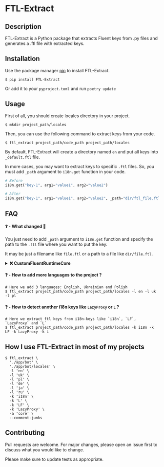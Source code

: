 # FTL-Extract

## Description

FTL-Extract is a Python package that extracts Fluent keys from .py files and generates a .ftl file with extracted keys.

## Installation

Use the package manager [pip](https://pip.pypa.io/en/stable) to install FTL-Extract.

```shell
$ pip install FTL-Extract
```

Or add it to your `pyproject.toml` and run `poetry update`

## Usage

First of all, you should create locales directory in your project.

```shell
$ mkdir project_path/locales
```

Then, you can use the following command to extract keys from your code.

```shell
$ ftl_extract project_path/code_path project_path/locales
```

By default, FTL-Extract will create a directory named `en` and put all keys into `_default.ftl` file.

In more cases, you may want to extract keys to specific `.ftl` files.
So, you must add `_path` argument to `i18n.get` function in your code.

```python
# Before
i18n.get("key-1", arg1="value1", arg2="value2")

# After
i18n.get("key-1", arg1="value1", arg2="value2", _path="dir/ftl_file.ftl")
```

## FAQ

#### ❓ - What changed 🤔

You just need to add `_path` argument to `i18n.get` function and specify the path to the `.ftl` file where you want to
put the key.

It may be just a filename like `file.ftl` or a path to a file like `dir/file.ftl`.

<details>
    <summary><b>❌ CustomFluentRuntimeCore</b></summary>

### ❗️ Is not actual anymore

#### ❓ - My `FluentRuntimeCore` throws an error 🤯, when I use `_path` argument

Now there is a little problem with integration with [aiogram-i18n](https://github.com/aiogram/i18n)

To fix any possible problems - when you create a `i18n` middleware in your code:

```python
i18n_middleware = I18nMiddleware(
    core=FluentRuntimeCore(path=Path(__file__).parent / "locales" / "{locale}"),
    manager=FSMManager(),
)
```

you should replace `FluentRuntimeCore` with your own patched core.

_**🤖 Example of your own `Core`**_

```python
class CustomFluentRuntimeCore(FluentRuntimeCore):
    def get(self, message_id: str, locale: Optional[str] = None, /, **kwargs: Any) -> str:

    # PATCH START #
    kwargs.pop("_path", None)
    # PATCH END #

    locale = self.get_locale(locale=locale)
    translator: FluentBundle = self.get_translator(locale=locale)
    ...
```

Then just use this `CustomFluentRuntimeCore` in your `i18n` middleware as erlier.

</details>

#### ❓ - How to add more languages to the project ?

```shell
# Here we add 3 languages: English, Ukrainian and Polish
$ ftl_extract project_path/code_path project_path/locales -l en -l uk -l pl
```

#### ❓ - How to detect another i18n keys like `LazyProxy` or `L` ?

```shell
# Here we extract ftl keys from i18n-keys like `i18n`, `LF`, `LazyProxy` and `L`
$ ftl_extract project_path/code_path project_path/locales -k i18n -k LF -k LazyProxy -k L
```

## How I use FTL-Extract in most of my projects

```shell
$ ftl_extract \
  './app/bot' \
  './app/bot/locales' \
  -l 'en' \
  -l 'uk' \
  -l 'pl' \
  -l 'de' \
  -l 'ja' \
  -l 'ru' \
  -k 'i18n' \
  -k 'L' \
  -k 'LF' \
  -k 'LazyProxy' \
  -a 'core' \
  --comment-junks
```

## Contributing

Pull requests are welcome. For major changes, please open an issue first
to discuss what you would like to change.

Please make sure to update tests as appropriate.
